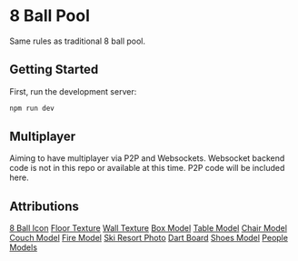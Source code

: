 # 8 Ball Pool

Same rules as traditional 8 ball pool. 

## Getting Started

First, run the development server:

```bash
npm run dev
```

## Multiplayer

Aiming to have multiplayer via P2P and Websockets. Websocket backend code is not in this repo or available at this time. P2P code will be included here.

## Attributions
[8 Ball Icon](https://www.flaticon.com/free-icons/billiard)
[Floor Texture](https://www.flaticon.com/free-icons/billiard)
[Wall Texture](https://www.flaticon.com/free-icons/billiard)
[Box Model](https://www.flaticon.com/free-icons/billiard)
[Table Model](https://www.flaticon.com/free-icons/billiard)
[Chair Model](https://www.flaticon.com/free-icons/billiard)
[Couch Model](https://www.flaticon.com/free-icons/billiard)
[Fire Model](https://www.flaticon.com/free-icons/billiard)
[Ski Resort Photo](https://www.flaticon.com/free-icons/billiard)
[Dart Board](https://www.flaticon.com/free-icons/billiard)
[Shoes Model](https://www.flaticon.com/free-icons/billiard)
[People Models](https://www.flaticon.com/free-icons/billiard)